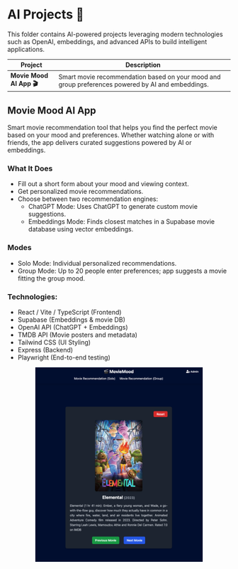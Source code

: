 <h1>AI Projects 🤖</h1>

This folder contains AI-powered projects leveraging modern technologies such as OpenAI, embeddings, and advanced APIs to build intelligent applications.
<br />

|      Project        | Description |
| ------------------- | --------------- |
| **Movie Mood AI App 🎬** | Smart movie recommendation based on your mood and group preferences powered by AI and embeddings. |


## Movie Mood AI App
Smart movie recommendation tool that helps you find the perfect movie based on your mood and preferences. Whether watching alone or with friends, the app delivers curated suggestions powered by AI or embeddings.

### What It Does
  - Fill out a short form about your mood and viewing context.
  - Get personalized movie recommendations.
  - Choose between two recommendation engines:
    - ChatGPT Mode: Uses ChatGPT to generate custom movie suggestions.
    - Embeddings Mode: Finds closest matches in a Supabase movie database using vector embeddings.

### Modes
  - Solo Mode: Individual personalized recommendations.
  - Group Mode: Up to 20 people enter preferences; app suggests a movie fitting the group mood.

### Technologies:
  - React / Vite / TypeScript (Frontend)
  - Supabase (Embeddings & movie DB)
  - OpenAI API (ChatGPT + Embeddings)
  - TMDB API (Movie posters and metadata)
  - Tailwind CSS (UI Styling)
  - Express (Backend)
  - Playwright (End-to-end testing)

<p align="center">
  <img src="./assets/movie-mood-screenshot.png"" width="75%" height="75%">
</p>
